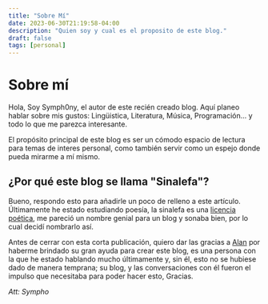 ```yaml
---
title: "Sobre Mí"
date: 2023-06-30T21:19:58-04:00
description: "Quien soy y cual es el proposito de este blog."
draft: false
tags: [personal]
---
```

# Sobre mí

Hola, Soy Symph0ny, el autor de este recién creado blog. Aquí planeo hablar sobre mis gustos: Lingüistica, Literatura, Música, Programación... y todo lo que me parezca interesante. 

El propósito principal de este blog es ser un cómodo espacio de lectura para temas de interes personal, como también servir como un espejo donde pueda mirarme a mí mismo.

## ¿Por qué este blog se llama "Sinalefa"?

Bueno, respondo esto para añadirle un poco de relleno a este artículo. Últimamente he estado estudiando poesía, la sinalefa es una [licencia poética](https://www.unprofesor.com/lengua-espanola/cuales-son-las-licencias-poeticas-con-ejemplos-4580.html), me pareció un nombre genial para un blog y sonaba bien, por lo cual decidí nombrarlo así.

Antes de cerrar con esta corta publicación, quiero dar las gracias a [Alan](https://alansierra.pages.dev) por haberme brindado su gran ayuda para crear este blog, es una persona con la que he estado hablando mucho últimamente y, sin él, esto no se hubiese dado de manera temprana; su blog, y las conversaciones con él fueron el impulso que necesitaba para poder hacer esto, Gracias.

*Att: Sympho*
